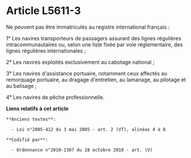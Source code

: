 # Article L5611-3

Ne peuvent pas être immatriculés au registre international français :

1° Les navires transporteurs de passagers assurant des lignes régulières intracommunautaires ou, selon une liste fixée par
voie réglementaire, des lignes régulières internationales ;

2° Les navires exploités exclusivement au cabotage national ;

3° Les navires d'assistance portuaire, notamment ceux affectés au remorquage portuaire, au dragage d'entretien, au lamanage,
au pilotage et au balisage ;

4° Les navires de pêche professionnelle.

**Liens relatifs à cet article**

	**Anciens textes**:

	  - Loi n°2005-412 du 3 mai 2005 - art. 2 (VT), alinéas 4 à 8

	**Codifié par**:

	  - Ordonnance n°2010-1307 du 28 octobre 2010 - art. (V)
